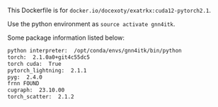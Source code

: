 This Dockerfile is for `docker.io/docexoty/exatrkx:cuda12-pytorch2.1`.

Use the python environment as `source activate gnn4itk`.

Some package information listed below:
```bash
python interpreter:  /opt/conda/envs/gnn4itk/bin/python
torch:  2.1.0a0+git4c55dc5
torch cuda:  True
pytorch_lightning:  2.1.1
pyg:  2.4.0
frnn FOUND
cugraph:  23.10.00
torch_scatter:  2.1.2
```